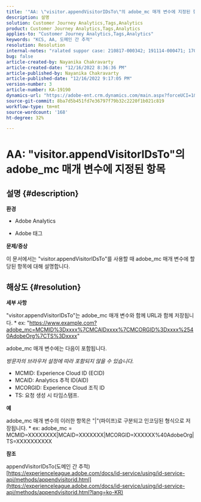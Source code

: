 ```yaml
---
title: '"AA: \"visitor.appendVisitorIDsTo\"의 adobe_mc 매개 변수에 지정된 항목'
description: 설명
solution: Customer Journey Analytics,Tags,Analytics
product: Customer Journey Analytics,Tags,Analytics
applies-to: "Customer Journey Analytics,Tags,Analytics"
keywords: "KCS, AA, 도메인 간 추적"
resolution: Resolution
internal-notes: "ralated suppor case: 210817-000342; 191114-000471; 170123-000011; 220408-000014"
bug: false
article-created-by: Nayanika Chakravarty
article-created-date: "12/16/2022 8:36:36 PM"
article-published-by: Nayanika Chakravarty
article-published-date: "12/16/2022 9:17:05 PM"
version-number: 3
article-number: KA-19190
dynamics-url: "https://adobe-ent.crm.dynamics.com/main.aspx?forceUCI=1&pagetype=entityrecord&etn=knowledgearticle&id=4ad5fe51-817d-ed11-81ac-6045bd006079"
source-git-commit: 8ba7d5b451fd7e36797f79b32c2220f1b021c819
workflow-type: tm+mt
source-wordcount: '168'
ht-degree: 32%

---
```


# AA: &quot;visitor.appendVisitorIDsTo&quot;의 adobe_mc 매개 변수에 지정된 항목

## 설명 {#description}


<b>환경</b>

- Adobe Analytics

- Adobe 태그

<b>문제/증상</b>

이 문서에서는 &quot;visitor.appendVisitorIDsTo&quot;를 사용할 때 adobe_mc 매개 변수에 할당된 항목에 대해 설명합니다.


## 해상도 {#resolution}


<b>세부 사항</b>

&quot;visitor.appendVisitorIDsTo&quot;는 adobe_mc 매개 변수와 함께 URL과 함께 저장됩니다.
\* ex: &quot;https://www.example.com?adobe_mc=MCMID%3Dxxxx%7CMCAIDxxxx%7CMCORGID%3Dxxxx%2540AdobeOrg%7CTS%3Dxxxx&quot;

adobe_mc 매개 변수에는 다음이 포함됩니다.

*방문자의 브라우저 설정에 따라 포함되지 않을 수 있습니다.*

- MCMID: Experience Cloud ID (ECID)
- MCAID: Analytics 추적 ID(AID)
- MCORGID: Experience Cloud 조직 ID
- TS: 요청 생성 시 타임스탬프.


<b>예</b>

adobe_mc 매개 변수의 이러한 항목은 &quot;|&quot;(파이프)로 구분되고 인코딩된 형식으로 저장됩니다.
\* ex: adobe_mc = MCMID=XXXXXXXX|MCAID=XXXXXXX|MCORGID=XXXXXX%40AdobeOrg|TS=XXXXXXXXXX

<b>참조</b>

appendVisitorIDsTo(도메인 간 추적)
[https://experienceleague.adobe.com/docs/id-service/using/id-service-api/methods/appendvisitorid.html](https://experienceleague.adobe.com/docs/id-service/using/id-service-api/methods/appendvisitorid.html?lang=ko-KR)
